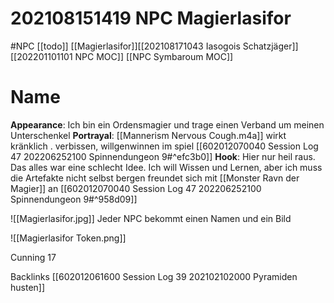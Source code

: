 # 202108151419 NPC Magierlasifor
#NPC [[todo]] [[Magierlasifor]][[202108171043 Iasogois Schatzjäger]] [[202201101101 NPC MOC]] [[NPC Symbaroum MOC]]

# Name
**Appearance**: Ich bin ein Ordensmagier und trage einen Verband um meinen Unterschenkel
**Portrayal**: [[Mannerism Nervous Cough.m4a]] wirkt kränklich . verbissen, willgenwinnen im spiel [[602012070040 Session Log 47 202206252100 Spinnendungeon 9#^efc3b0]]
**Hook**: Hier nur heil raus. Das alles war eine schlecht Idee. Ich will Wissen und Lernen, aber ich muss die Artefakte nicht selbst bergen
freundet sich mit [[Monster Ravn der Magier]] an [[602012070040 Session Log 47 202206252100 Spinnendungeon 9#^958d09]]

![[Magierlasifor.jpg]]
Jeder NPC bekommt einen Namen und ein Bild

![[Magierlasifor Token.png]]

Cunning 17

Backlinks
[[602012061600 Session Log 39 202102102000 Pyramiden husten]]